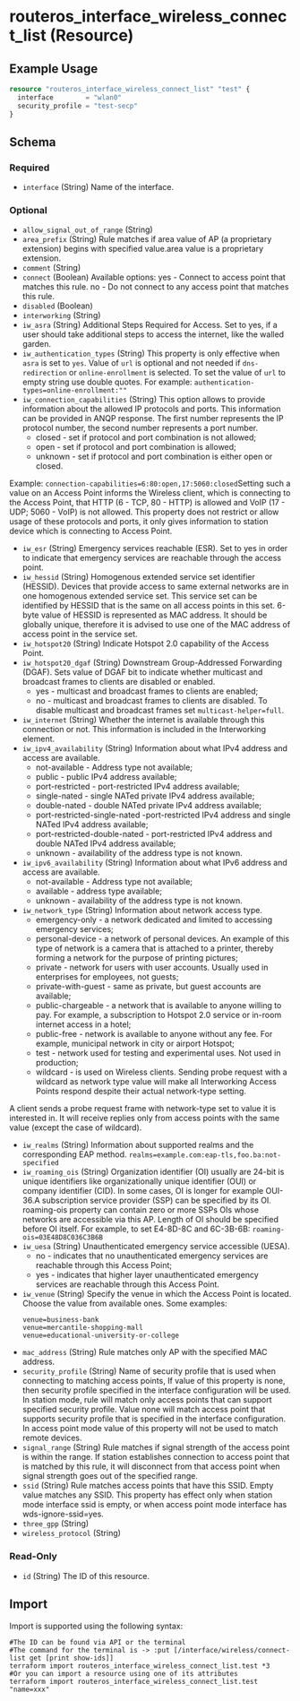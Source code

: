 # routeros_interface_wireless_connect_list (Resource)


## Example Usage
```terraform
resource "routeros_interface_wireless_connect_list" "test" {
  interface        = "wlan0"
  security_profile = "test-secp"
}
```

<!-- schema generated by tfplugindocs -->
## Schema

### Required

- `interface` (String) Name of the interface.

### Optional

- `allow_signal_out_of_range` (String)
- `area_prefix` (String) Rule matches if area value of AP (a proprietary extension) begins with specified value.area value is a proprietary extension.
- `comment` (String)
- `connect` (Boolean) Available options: yes - Connect to access point that matches this rule. no - Do not connect to any access point that matches this rule.
- `disabled` (Boolean)
- `interworking` (String)
- `iw_asra` (String) Additional Steps Required for Access. Set to yes, if a user should take additional steps to access the internet, like the walled garden.
- `iw_authentication_types` (String) This property is only effective when `asra` is set to `yes`. Value of `url` is optional and not needed if `dns-redirection` or `online-enrollment` is selected. To set the value of `url` to empty string use double quotes. For example: `authentication-types=online-enrollment:""`
- `iw_connection_capabilities` (String) This option allows to provide information about the allowed IP protocols and ports. This information can be provided in ANQP response. The first number represents the IP protocol number, the second number represents a port number.
  * closed - set if protocol and port combination is not allowed;
  * open - set if protocol and port combination is allowed;
  * unknown - set if protocol and port combination is either open or closed.

Example: `connection-capabilities=6:80:open,17:5060:closed`Setting such a value on an Access Point informs the Wireless client, which is connecting to the Access Point, that HTTP (6 - TCP, 80 - HTTP) is allowed and VoIP (17 - UDP; 5060 - VoIP) is not allowed. This property does not restrict or allow usage of these protocols and ports, it only gives information to station device which is connecting to Access Point.
- `iw_esr` (String) Emergency services reachable (ESR). Set to yes in order to indicate that emergency services are reachable through the access point.
- `iw_hessid` (String) Homogenous extended service set identifier (HESSID). Devices that provide access to same external networks are in one homogenous extended service set. This service set can be identified by HESSID that is the same on all access points in this set. 6-byte value of HESSID is represented as MAC address. It should be globally unique, therefore it is advised to use one of the MAC address of access point in the service set.
- `iw_hotspot20` (String) Indicate Hotspot 2.0 capability of the Access Point.
- `iw_hotspot20_dgaf` (String) Downstream Group-Addressed Forwarding (DGAF). Sets value of DGAF bit to indicate whether multicast and broadcast frames to clients are disabled or enabled.
  * yes - multicast and broadcast frames to clients are enabled;
  * no - multicast and broadcast frames to clients are disabled.
To disable multicast and broadcast frames set `multicast-helper=full`.
- `iw_internet` (String) Whether the internet is available through this connection or not. This information is included in the Interworking element.
- `iw_ipv4_availability` (String) Information about what IPv4 address and access are available.
  * not-available - Address type not available;
  * public - public IPv4 address available;
  * port-restricted - port-restricted IPv4 address available;
  * single-nated - single NATed private IPv4 address available;
  * double-nated - double NATed private IPv4 address available;
  * port-restricted-single-nated -port-restricted IPv4 address and single NATed IPv4 address available;
  * port-restricted-double-nated - port-restricted IPv4 address and double NATed IPv4 address available;
  * unknown - availability of the address type is not known.
- `iw_ipv6_availability` (String) Information about what IPv6 address and access are available.
  * not-available - Address type not available;
  * available - address type available;
  * unknown - availability of the address type is not known.
- `iw_network_type` (String) Information about network access type.
  * emergency-only - a network dedicated and limited to accessing emergency services;
  * personal-device - a network of personal devices. An example of this type of network is a camera that is attached to a printer, thereby forming a network for the purpose of printing pictures;
  * private - network for users with user accounts. Usually used in enterprises for employees, not guests;
  * private-with-guest - same as private, but guest accounts are available;
  * public-chargeable - a network that is available to anyone willing to pay. For example, a subscription to Hotspot 2.0 service or in-room internet access in a hotel;
  * public-free - network is available to anyone without any fee. For example, municipal network in city or airport Hotspot;
  * test - network used for testing and experimental uses. Not used in production;
  * wildcard - is used on Wireless clients. Sending probe request with a wildcard as network type value will make all Interworking Access Points respond despite their actual network-type setting.

A client sends a probe request frame with network-type set to value it is interested in. It will receive replies only from access points with the same value (except the case of wildcard).
- `iw_realms` (String) Information about supported realms and the corresponding EAP method. `realms=example.com:eap-tls,foo.ba:not-specified`
- `iw_roaming_ois` (String) Organization identifier (OI) usually are 24-bit is unique identifiers like organizationally unique identifier (OUI) or company identifier (CID). In some cases, OI is longer for example OUI-36.A subscription service provider (SSP) can be specified by its OI. roaming-ois property can contain zero or more SSPs OIs whose networks are accessible via this AP. Length of OI should be specified before OI itself. For example, to set E4-8D-8C and 6C-3B-6B: `roaming-ois=03E48D8C036C3B6B`
- `iw_uesa` (String) Unauthenticated emergency service accessible (UESA).
  * no - indicates that no unauthenticated emergency services are reachable through this Access Point;
  * yes - indicates that higher layer unauthenticated emergency services are reachable through this Access Point.
- `iw_venue` (String) Specify the venue in which the Access Point is located. Choose the value from available ones. Some examples:
   ```
  venue=business-bank
  venue=mercantile-shopping-mall
  venue=educational-university-or-college
   ```
- `mac_address` (String) Rule matches only AP with the specified MAC address.
- `security_profile` (String) Name of security profile that is used when connecting to matching access points, If value of this property is none, then security profile specified in the interface configuration will be used. In station mode, rule will match only access points that can support specified security profile. Value none will match access point that supports security profile that is specified in the interface configuration. In access point mode value of this property will not be used to match remote devices.
- `signal_range` (String) Rule matches if signal strength of the access point is within the range. If station establishes connection to access point that is matched by this rule, it will disconnect from that access point when signal strength goes out of the specified range.
- `ssid` (String) Rule matches access points that have this SSID. Empty value matches any SSID. This property has effect only when station mode interface ssid is empty, or when access point mode interface has wds-ignore-ssid=yes.
- `three_gpp` (String)
- `wireless_protocol` (String)

### Read-Only

- `id` (String) The ID of this resource.

## Import
Import is supported using the following syntax:
```shell
#The ID can be found via API or the terminal
#The command for the terminal is -> :put [/interface/wireless/connect-list get [print show-ids]]
terraform import routeros_interface_wireless_connect_list.test *3
#Or you can import a resource using one of its attributes
terraform import routeros_interface_wireless_connect_list.test "name=xxx"
```
